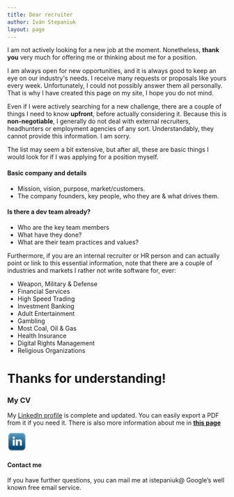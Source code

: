 ```yaml
---
title: Dear recruiter
author: Iván Stepaniuk
layout: page
---
```

I am not actively looking for a new job at the moment. Nonetheless, **thank you** very much for offering me or thinking about me for a position.

I am always open for new opportunities, and it is always good to keep an eye on our industry's needs. I receive many requests or proposals like yours every week. Unfortunately, I could not possibly answer them all personally. That is why I have created this page on my site, I hope you do not mind.

Even if I were actively searching for a new challenge, there are a couple of things I need to know **upfront**, before actually considering it. Because this is **non-negotiable**, I generally do not deal with external recruiters, headhunters or employment agencies of any sort. Understandably, they cannot provide this information. I am sorry.

The list may seem a bit extensive, but after all, these are basic things I would look for if I was applying for a position myself.

#### Basic company and details

* Mission, vision, purpose, market/customers.
* The company founders, key people, who they are & what drives them.

#### Is there a dev team already?

* Who are the key team members
* What have they done?
* What are their team practices and values?

Furthermore, if you are an internal recruiter or HR person and can actually point or link to this essential information, note that there are a couple of industries and markets I rather not write software for, ever:

* Weapon, Military & Defense
* Financial Services
* High Speed Trading
* Investment Banking
* Adult Entertainment
* Gambling
* Most Coal, Oil & Gas
* Health Insurance
* Digital Rights Management
* Religious Organizations

# Thanks for understanding!

### My CV
My [LinkedIn profile][4] is complete and updated. You can easily export a PDF from it if you need it.
There is also more information about me in [**this page**](/about)

[<img alt="LinkedIn" src="/img/icons/linkedin.png" width="43" height="43" />][4]

#### Contact me
If you have further questions, you can mail me at istepaniuk@ Google&#8217;s well known free email service.

[4]: http://www.linkedin.com/in/istepaniuk "Iván Stepaniuk LinkedIn profile"
